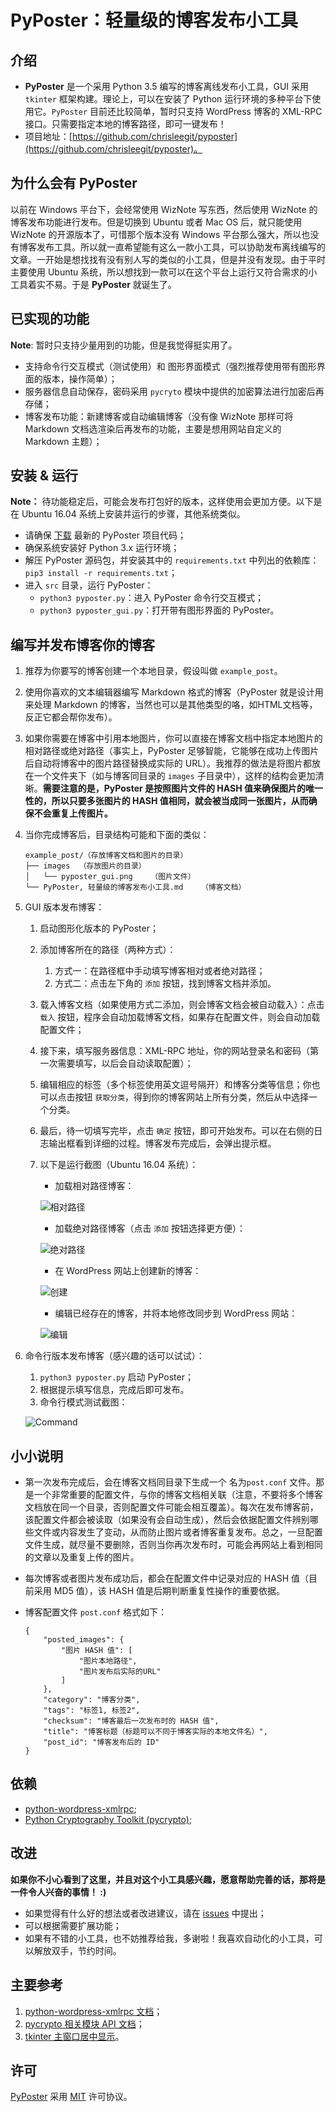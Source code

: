 # PyPoster：轻量级的博客发布小工具
## 介绍
- **PyPoster** 是一个采用 Python 3.5 编写的博客离线发布小工具，GUI 采用 `tkinter` 框架构建。理论上，可以在安装了 Python 运行环境的多种平台下使用它。`PyPoster` 目前还比较简单，暂时只支持 WordPress 博客的 XML-RPC 接口。只需要指定本地的博客路径，即可一键发布！
- 项目地址：[https://github.com/chrisleegit/pyposter](https://github.com/chrisleegit/pyposter)。

## 为什么会有 PyPoster
以前在 Windows 平台下，会经常使用 WizNote 写东西，然后使用 WizNote 的博客发布功能进行发布。但是切换到 Ubuntu 或者 Mac OS 后，就只能使用 WizNote 的开源版本了，可惜那个版本没有 Windows 平台那么强大，所以也没有博客发布工具。所以就一直希望能有这么一款小工具，可以协助发布离线编写的文章。一开始是想找找有没有别人写的类似的小工具，但是并没有发现。由于平时主要使用 Ubuntu 系统，所以想找到一款可以在这个平台上运行又符合需求的小工具着实不易。于是 **PyPoster** 就诞生了。

## 已实现的功能
**Note**: 暂时只支持少量用到的功能，但是我觉得挺实用了。

- 支持命令行交互模式（测试使用）和 图形界面模式（强烈推荐使用带有图形界面的版本，操作简单）；
- 服务器信息自动保存，密码采用 `pycryto` 模块中提供的加密算法进行加密后再存储；
- 博客发布功能：新建博客或自动编辑博客（没有像 WizNote 那样可将 Markdown 文档选渲染后再发布的功能，主要是想用网站自定义的 Markdown 主题）；

## 安装 & 运行
**Note：** 待功能稳定后，可能会发布打包好的版本，这样使用会更加方便。以下是在 Ubuntu 16.04 系统上安装并运行的步骤，其他系统类似。

- 请确保 [下载](https://github.com/ChrisLeeGit/pyposter/releases) 最新的 PyPoster 项目代码；
- 确保系统安装好 Python 3.x 运行环境；
- 解压 PyPoster 源码包，并安装其中的 `requirements.txt` 中列出的依赖库：`pip3 install -r requirements.txt`；
- 进入 `src` 目录，运行 PyPoster：
    - `python3 pyposter.py`：进入 PyPoster 命令行交互模式；
    - `python3 pyposter_gui.py`：打开带有图形界面的 PyPoster。


## 编写并发布博客你的博客
1. 推荐为你要写的博客创建一个本地目录，假设叫做 `example_post`。
1. 使用你喜欢的文本编辑器编写 Markdown 格式的博客（PyPoster 就是设计用来处理 Markdown 的博客，当然也可以是其他类型的咯，如HTML文档等，反正它都会帮你发布）。
1. 如果你需要在博客中引用本地图片，你可以直接在博客文档中指定本地图片的相对路径或绝对路径（事实上，PyPoster 足够智能，它能够在成功上传图片后自动将博客中的图片路径替换成实际的 URL）。我推荐的做法是将图片都放在一个文件夹下（如与博客同目录的 `images` 子目录中），这样的结构会更加清晰。__需要注意的是，PyPoster 是按照图片文件的 HASH 值来确保图片的唯一性的，所以只要多张图片的 HASH 值相同，就会被当成同一张图片，从而确保不会重复上传图片。__
1. 当你完成博客后，目录结构可能和下面的类似：

    ```
    example_post/（存放博客文档和图片的目录）
    ├── images  （存放图片的目录）
    │   └── pyposter_gui.png    （图片文件）
    └── PyPoster, 轻量级的博客发布小工具.md    （博客文档）
    ```

1. GUI 版本发布博客：
    1. 启动图形化版本的 PyPoster； 
    1. 添加博客所在的路径（两种方式）：
        1. 方式一：在路径框中手动填写博客相对或者绝对路径；
        1. 方式二：点击左下角的 `添加` 按钮，找到博客文档并添加。
        
    1. 载入博客文档（如果使用方式二添加，则会博客文档会被自动载入）：点击 `载入` 按钮，程序会自动加载博客文档，如果存在配置文件，则会自动加载配置文件；
    1. 接下来，填写服务器信息：XML-RPC 地址，你的网站登录名和密码（第一次需要填写，以后会自动读取配置）；
    1. 编辑相应的标签（多个标签使用英文逗号隔开）和博客分类等信息；你也可以点击按钮 `获取分类`，得到你的博客网站上所有分类，然后从中选择一个分类。
    1. 最后，待一切填写完毕，点击 `确定` 按钮，即可开始发布。可以在右侧的日志输出框看到详细的过程。博客发布完成后，会弹出提示框。
    1. 以下是运行截图（Ubuntu 16.04 系统）：
        - 加载相对路径博客：
        
        ![相对路径](tests/screenshots/relative_post_path.png)
        
        - 加载绝对路径博客（点击 `添加` 按钮选择更方便）：
        
        ![绝对路径](tests/screenshots/absolute_post_path.png)
        
        - 在 WordPress 网站上创建新的博客：
        
        ![创建](tests/screenshots/pyposter_new_post.png)
        
        - 编辑已经存在的博客，并将本地修改同步到 WordPress 网站：
        
        ![编辑](tests/screenshots/pyposter_edit_post.png)

1. 命令行版本发布博客（感兴趣的话可以试试）：
    1. `python3 pyposter.py` 启动 PyPoster；
    1. 根据提示填写信息，完成后即可发布。
    1. 命令行模式测试截图：
    
    ![Command](tests/screenshots/command_mode.png)

## 小小说明
- 第一次发布完成后，会在博客文档同目录下生成一个 名为`post.conf` 文件。那是一个非常重要的配置文件，与你的博客文档相关联（注意，不要将多个博客文档放在同一个目录，否则配置文件可能会相互覆盖）。每次在发布博客前，该配置文件都会被读取（如果没有会自动生成），然后会依据配置文件辨别哪些文件或内容发生了变动，从而防止图片或者博客重复发布。总之，一旦配置文件生成，就尽量不要删除，否则当你再次发布时，可能会再网站上看到相同的文章以及重复上传的图片。
- 每次博客或者图片发布成功后，都会在配置文件中记录对应的 HASH 值（目前采用 MD5 值），该 HASH 值是后期判断重复性操作的重要依据。
- 博客配置文件 `post.conf` 格式如下：

    ```
    {
        "posted_images": {
            "图片 HASH 值": [
                "图片本地路径",
                "图片发布后实际的URL"
            ]
        },
        "category": "博客分类",
        "tags": "标签1, 标签2",
        "checksum": "博客最后一次发布时的 HASH 值",
        "title": "博客标题（标题可以不同于博客实际的本地文件名）",
        "post_id": "博客发布后的 ID"
    }
    ```

## 依赖
- [python-wordpress-xmlrpc](https://github.com/maxcutler/python-wordpress-xmlrpc);
- [Python Cryptography Toolkit (pycrypto)](https://github.com/dlitz/pycrypto);

## 改进
**如果你不小心看到了这里，并且对这个小工具感兴趣，愿意帮助完善的话，那将是一件令人兴奋的事情！ :)**

- 如果觉得有什么好的想法或者改进建议，请在 [issues](https://github.com/ChrisLeeGit/pyposter/issues) 中提出；
- 可以根据需要扩展功能；
- 如果有不错的小工具，也不妨推荐给我，多谢啦！我喜欢自动化的小工具，可以解放双手，节约时间。

## 主要参考
1. [python-wordpress-xmlrpc 文档](http://python-wordpress-xmlrpc.readthedocs.io/en/latest/)；
2. [pycrypto 相关模块 API 文档](https://www.dlitz.net/software/pycrypto/api/current/)；
3. [tkinter 主窗口居中显示](http://stackoverflow.com/questions/3352918/how-to-center-a-window-on-the-screen-in-tkinter)。

## 许可
[PyPoster](https://github.com/ChrisLeeGit/pyposter) 采用 [MIT](LICENSE.md) 许可协议。 
